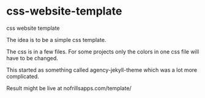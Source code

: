 # css-website-template
css website template

The idea is to be a simple css template.

The css is in a few files.  For some projects only the colors in one css file will have to be changed.

This started as something called agency-jekyll-theme which was a lot more complicated.

Result might be live at nofrillsapps.com/template/
